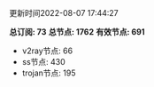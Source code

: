 更新时间2022-08-07 17:44:27

**总订阅: 73**
**总节点: 1762**
**有效节点: 691**
- v2ray节点: 66
- ss节点: 430
- trojan节点: 195

